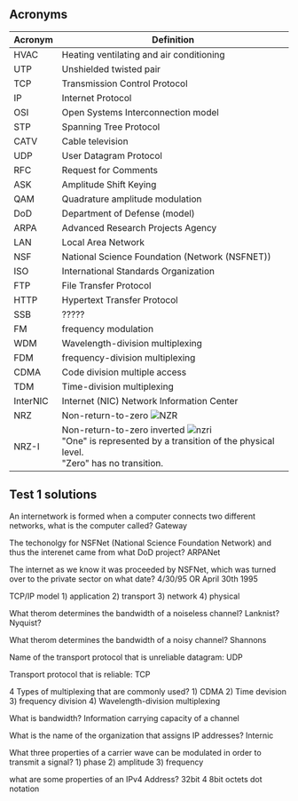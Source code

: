   Acronyms
  --------

Acronym  |   Definition
-------  |   ----------
HVAC     |   Heating ventilating and air conditioning
UTP      |   Unshielded twisted pair
TCP      |   Transmission Control Protocol
IP       |   Internet Protocol
OSI      |   Open Systems Interconnection model
STP      |   Spanning Tree Protocol
CATV     |   Cable television
UDP      |   User Datagram Protocol
RFC      |   Request for Comments
ASK      |   Amplitude Shift Keying
QAM      |   Quadrature amplitude modulation
DoD      |   Department of Defense (model)
ARPA     |   Advanced Research Projects Agency
LAN      |   Local Area Network
NSF      |   National Science Foundation (Network (NSFNET))
ISO      |   International Standards Organization
FTP      |   File Transfer Protocol
HTTP     |   Hypertext Transfer Protocol
SSB      |   ?????
FM       |   frequency modulation
WDM      |   Wavelength-division multiplexing
FDM      |   frequency-division multiplexing
CDMA     |   Code division multiple access
TDM      |   Time-division multiplexing
InterNIC |   Internet (NIC) Network Information Center
NRZ      |   Non-return-to-zero ![NZR](http://upload.wikimedia.org/wikipedia/commons/5/55/NRZcode.png)
NRZ-I    |   Non-return-to-zero inverted  ![nzri](http://upload.wikimedia.org/wikipedia/commons/e/e4/NRZI_example.png)<br>"One" is represented by a transition of the physical level.<br>"Zero" has no transition.






Test 1 solutions
-----------------

An internetwork is formed when a computer connects two different networks, what is the computer called?
    Gateway

The techonolgy for NSFNet (National Science Foundation Network) and thus the interenet came from what DoD project?
    ARPANet

The internet as we know it was proceeded by NSFNet, which was turned over to the private sector on what date?
    4/30/95     OR     April 30th 1995

TCP/IP model
    1) application
    2) transport
    3) network
    4) physical

What therom determines the bandwidth of a noiseless channel?
    Lanknist? Nyquist?


What therom determines the bandwidth of a noisy channel?
    Shannons

Name of the transport protocol that is unreliable datagram:
    UDP

Transport protocol that is reliable:
    TCP

4 Types of multiplexing that are commonly used?
    1) CDMA
    2) Time devision
    3) frequency division
    4) Wavelength-division multiplexing

What is bandwidth?
    Information carrying capacity of a channel

What is the name of the organization that assigns IP addresses?
    Internic

What three properties of a carrier wave can be modulated in order to transmit a signal?
    1) phase
    2) amplitude
    3) frequency


what are some properties of an IPv4 Address?
    32bit
    4 8bit octets
    dot notation
